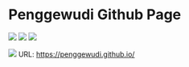 # Penggewudi Github Page

![](https://img.shields.io/badge/DP-WorkHard-lightgrey)
![](https://img.shields.io/badge/npm-v6.13.4-blue)
![](https://img.shields.io/badge/hexo-v5.2.0-blue)


[![](https://i.loli.net/2021/04/27/J5WuxEn21glP6Uy.gif)](https://penggewudi.github.io/ "点击访问github page")
URL: https://penggewudi.github.io/ 
